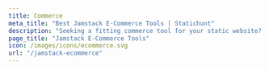 ```yaml
---
title: Commerce
meta_title: "Best Jamstack E-Commerce Tools | Statichunt"
description: "Seeking a fitting commerce tool for your static website? These are the perfect options for you" 
page_title: "Jamstack E-Commerce Tools" 
icon: /images/icons/ecommerce.svg
url: "/jamstack-ecommerce"
---
```



